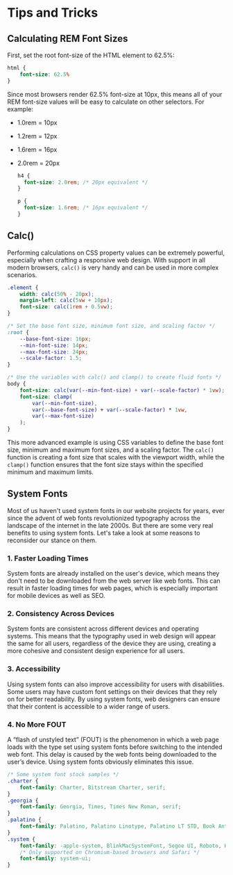 # Tips and Tricks

## Calculating REM Font Sizes

First, set the root font-size of the HTML element to 62.5%:

```css
html {
	font-size: 62.5%
}
```

Since most browsers render 62.5% font-size at 10px, this means all of your REM font-size values will be easy to calculate on other selectors. For example:

- 1.0rem = 10px

- 1.2rem = 12px

- 1.6rem = 16px

- 2.0rem = 20px

  ```css
  h4 {
  	font-size: 2.0rem; /* 20px equivalent */
  }
  
  p {
  	font-size: 1.6rem; /* 16px equivalent */
  }
  ```


## Calc()

Performing calculations on CSS property values can be extremely powerful, especially when crafting a responsive web design. With support in all modern browsers, `calc()` is very handy and can be used in more complex scenarios.

```css
.element {
	width: calc(50% - 20px);
	margin-left: calc(5vw + 10px);
	font-size: calc(1rem + 0.5vw);
}

/* Set the base font size, minimum font size, and scaling factor */
:root {
	--base-font-size: 16px;
	--min-font-size: 14px;
	--max-font-size: 24px;
	--scale-factor: 1.5;
}

/* Use the variables with calc() and clamp() to create fluid fonts */
body {
	font-size: calc(var(--min-font-size) + var(--scale-factor) * 1vw);
	font-size: clamp(
		var(--min-font-size),
		var(--base-font-size) + var(--scale-factor) * 1vw,
		var(--max-font-size)
	);
}
```

This more advanced example is using CSS variables to define the base font size, minimum and maximum font sizes, and a scaling factor. The `calc()` function is creating a font size that scales with the viewport width, while the `clamp()` function ensures that the font size stays within the specified minimum and maximum limits.

## System Fonts

Most of us haven't used system fonts in our website projects for years, ever since the advent of web fonts revolutionized typography across the landscape of the internet in the late 2000s. But there are some very real benefits to using system fonts. Let's take a look at some reasons to reconsider our stance on them.

### 1. Faster Loading Times

System fonts are already installed on the user's device, which means they don't need to be downloaded from the web server like web fonts. This can result in faster loading times for web pages, which is especially important for mobile devices as well as SEO.

### 2. Consistency Across Devices

System fonts are consistent across different devices and operating systems. This means that the typography used in web design will appear the same for all users, regardless of the device they are using, creating a more cohesive and consistent design experience for all users.

### 3. Accessibility

Using system fonts can also improve accessibility for users with disabilities. Some users may have custom font settings on their devices that they rely on for better readability. By using system fonts, web designers can ensure that their content is accessible to a wider range of users.

### 4. No More FOUT

A “flash of unstyled text” (FOUT) is the phenomenon in which a web page loads with the type set using system fonts before switching to the intended web font. This delay is caused by the web fonts being downloaded to the user’s device. Using system fonts obviously eliminates this issue.

```css
/* Some system font stock samples */
.charter {
	font-family: Charter, Bitstream Charter, serif;
}
.georgia {
	font-family: Georgia, Times, Times New Roman, serif;
}
.palatino {
	font-family: Palatino, Palatino Linotype, Palatino LT STD, Book Antiqua, Georgia, serif;
}
.system {
	font-family: -apple-system, BlinkMacSystemFont, Segoe UI, Roboto, Helvetica, Arial, sans-serif, Apple Color Emoji, Segoe UI Emoji;
	/* Only supported on Chromium-based browsers and Safari */
	font-family: system-ui;
}
```


